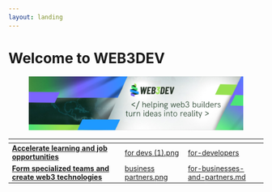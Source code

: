 ```yaml
---
layout: landing
---
```


# Welcome to WEB3DEV

<figure><img src=".gitbook/assets/1694713010334.jpeg" alt=""><figcaption></figcaption></figure>



<table data-view="cards"><thead><tr><th></th><th data-hidden data-card-cover data-type="files"></th><th data-hidden data-card-target data-type="content-ref"></th></tr></thead><tbody><tr><td><a href="for-developers/"><strong>Accelerate learning and job opportunities</strong></a></td><td><a href=".gitbook/assets/for devs (1).png">for devs (1).png</a></td><td><a href="for-developers/">for-developers</a></td></tr><tr><td><a href="for-businesses-and-partners.md"><strong>Form specialized teams and create web3 technologies</strong></a></td><td><a href=".gitbook/assets/business partners.png">business partners.png</a></td><td><a href="for-businesses-and-partners.md">for-businesses-and-partners.md</a></td></tr></tbody></table>

